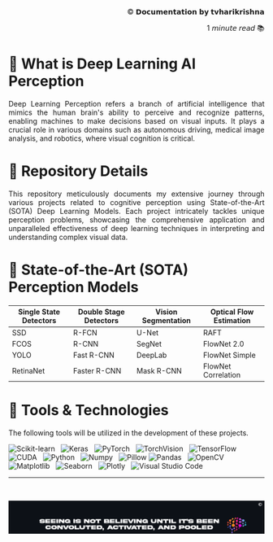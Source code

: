 <!-- README: HariKrishna_AIVision-->
<p align="right">© 𝗗𝗼𝗰𝘂𝗺𝗲𝗻𝘁𝗮𝘁𝗶𝗼𝗻 𝗯𝘆 𝘁𝘃𝗵𝗮𝗿𝗶𝗸𝗿𝗶𝘀𝗵𝗻𝗮</p>
<p align="right">1 𝘮𝘪𝘯𝘶𝘵𝘦 𝘳𝘦𝘢𝘥 📚 </p>

<!-- Introduction to Deep Learning Perception -->
<h1>🔻 What is Deep Learning AI Perception</h1>
<p align='justify'>Deep Learning Perception refers a branch of artificial intelligence that mimics the human brain's ability to perceive and recognize patterns, enabling machines to make decisions based on visual inputs. It plays a crucial role in various domains such as autonomous driving, medical image analysis, and robotics, where visual cognition is critical.</p>

<!-- Repo Details -->
<h1>🔻 Repository Details</h1>
<p align='justify'>This repository meticulously documents my extensive journey through various projects related to cognitive perception using State-of-the-Art (SOTA) Deep Learning Models. Each project intricately tackles unique perception problems, showcasing the comprehensive application and unparalleled effectiveness of deep learning techniques in interpreting and understanding complex visual data.</p>

<!-- SOTA Models -->
<h1>🔻 State-of-the-Art (SOTA) Perception Models</h1>

| Single State Detectors | Double Stage Detectors | Vision Segmentation | Optical Flow Estimation |
|------------------------|------------------------|---------------------|-------------------------|
| SSD                    | R-FCN                  | U-Net               | RAFT                    |
| FCOS                   | R-CNN                  | SegNet              | FlowNet 2.0             |
| YOLO                   | Fast R-CNN             | DeepLab             | FlowNet Simple          |
| RetinaNet              | Faster R-CNN           | Mask R-CNN          | FlowNet Correlation     |

<!-- Tools & Technology -->
<h1>🔻 Tools & Technologies</h1>

The following tools will be utilized in the development of these projects.

<img src="https://img.shields.io/badge/ScikitLearn-F7931E.svg?&style=flat-square&logo=scikit-learn&logoColor=white" alt="Scikit-learn" style="height: 22px;"/> &nbsp;
<img src="https://img.shields.io/badge/Keras-D00000.svg?&style=flat-square&logo=keras&logoColor=white" alt="Keras" style="height: 22px;"/> &nbsp;
<img src="https://img.shields.io/badge/PyTorch-EE4C2C.svg?&style=flat-square&logo=pytorch&logoColor=white" alt="PyTorch" style="height: 22px;"/> &nbsp;
<img src="https://img.shields.io/badge/TorchVision-EE4C2C.svg?&style=flat-square&logo=pytorch&logoColor=white" alt="TorchVision" style="height: 22px;"/> &nbsp;
<img src="https://img.shields.io/badge/TensorFlow-FF6F00.svg?&style=flat-square&logo=tensorflow&logoColor=white" alt="TensorFlow" style="height: 22px;"/> &nbsp;
<img src="https://img.shields.io/badge/CUDA-76B900.svg?&style=flat-square&logo=nvidia&logoColor=white" alt="CUDA" style="height: 22px;"/> &nbsp;
<img src="https://img.shields.io/badge/Python-3776AB.svg?&style=flat-square&logo=python&logoColor=white" alt="Python" style="height: 22px;"/> &nbsp;
<img src="https://img.shields.io/badge/Numpy-013243.svg?&style=flat-square&logo=numpy&logoColor=white" alt="Numpy" style="height: 22px;"/> &nbsp;
<img src="https://img.shields.io/badge/Pillow-3776AB.svg?&style=flat-square&logo=python&logoColor=white" alt="Pillow" style="height: 22px;"/>
<img src="https://img.shields.io/badge/Pandas-150458.svg?&style=flat-square&logo=pandas&logoColor=white" alt="Pandas" style="height: 22px;"/> &nbsp;
<img src="https://img.shields.io/badge/OpenCV-5C3EE8.svg?&style=flat-square&logo=opencv&logoColor=white" alt="OpenCV" style="height: 22px;"/> &nbsp;
<img src="https://img.shields.io/badge/Matplotlib-FFD43B.svg?&style=flat-square&logo=python&logoColor=blue" alt="Matplotlib" style="height: 22px;"/> &nbsp;
<img src="https://img.shields.io/badge/Seaborn-3776AB.svg?&style=flat-square&logo=python&logoColor=white" alt="Seaborn" style="height: 22px;"/> &nbsp;
<img src="https://img.shields.io/badge/Plotly-3F4F75.svg?&style=flat-square&logo=plotly&logoColor=white" alt="Plotly" style="height: 22px;"/> &nbsp;
<img src="https://img.shields.io/badge/Visual%20Studio%20Code-007ACC.svg?&style=flat-square&logo=visual-studio-code&logoColor=white" alt="Visual Studio Code" style="height: 22px;"/>

<hr> <br>

<p align="center">
    <img src="readme_data/HKAI_quote.png" alt="Alt text for your image" width="1500"/>
</p>
